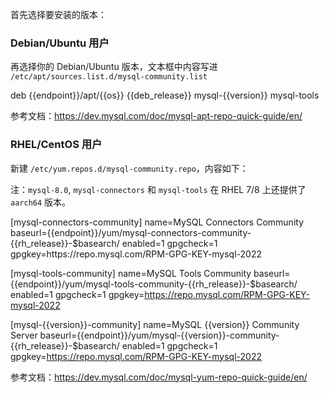 首先选择要安装的版本：

<tmpl z-global z-input="version"></tmpl>

### Debian/Ubuntu 用户

再选择你的 Debian/Ubuntu 版本，文本框中内容写进 `/etc/apt/sources.list.d/mysql-community.list`

<tmpl z-input="deb_release" z-path="/etc/apt/sources.list.d/mysql-community.list">
deb {{endpoint}}/apt/{{os}} {{deb_release}} mysql-{{version}} mysql-tools
</tmpl>

参考文档：https://dev.mysql.com/doc/mysql-apt-repo-quick-guide/en/

### RHEL/CentOS 用户

新建 `/etc/yum.repos.d/mysql-community.repo`，内容如下：

注：`mysql-8.0`, `mysql-connectors` 和 `mysql-tools` 在 RHEL 7/8 上还提供了 `aarch64` 版本。

<tmpl z-lang="ini" z-input="rh_release" z-path="/etc/yum.repos.d/mysql-community.repo">
[mysql-connectors-community]
name=MySQL Connectors Community
baseurl={{endpoint}}/yum/mysql-connectors-community-{{rh_release}}-$basearch/
enabled=1
gpgcheck=1
gpgkey=https://repo.mysql.com/RPM-GPG-KEY-mysql-2022

[mysql-tools-community]
name=MySQL Tools Community
baseurl={{endpoint}}/yum/mysql-tools-community-{{rh_release}}-$basearch/
enabled=1
gpgcheck=1
gpgkey=https://repo.mysql.com/RPM-GPG-KEY-mysql-2022

[mysql-{{version}}-community]
name=MySQL {{version}} Community Server
baseurl={{endpoint}}/yum/mysql-{{version}}-community-{{rh_release}}-$basearch/
enabled=1
gpgcheck=1
gpgkey=https://repo.mysql.com/RPM-GPG-KEY-mysql-2022
</tmpl>

参考文档：https://dev.mysql.com/doc/mysql-yum-repo-quick-guide/en/
